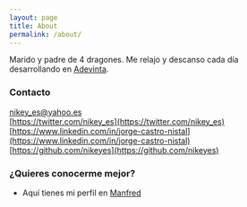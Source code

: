 ```yaml
---
layout: page
title: About
permalink: /about/
---
```


Marido y padre de 4 dragones. Me relajo y descanso cada día desarrollando en [Adevinta](https://www.adevinta.com/).

### Contacto

[nikey_es@yahoo.es](mailto:nikey_es@yahoo.es)  
[https://twitter.com/nikey_es](https://twitter.com/nikey_es)  
[https://www.linkedin.com/in/jorge-castro-nistal](https://www.linkedin.com/in/jorge-castro-nistal)  
[https://github.com/nikeyes](https://github.com/nikeyes)  

### ¿Quieres conocerme mejor?

- Aquí tienes mi perfil en [Manfred](https://www.getmanfred.com/es/candidaturas/ced33fa4-1877-4f44-8332-b5849f261598)

